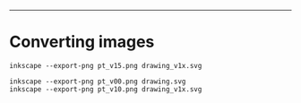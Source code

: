 
---


# Converting images

```
inkscape --export-png pt_v15.png drawing_v1x.svg

inkscape --export-png pt_v00.png drawing.svg
inkscape --export-png pt_v10.png drawing_v1x.svg
```
